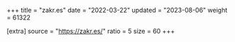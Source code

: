 +++
title = "zakr.es"
date = "2022-03-22"
updated = "2023-08-06"
weight = 61322

[extra]
source = "https://zakr.es/"
ratio = 5
size = 60
+++
